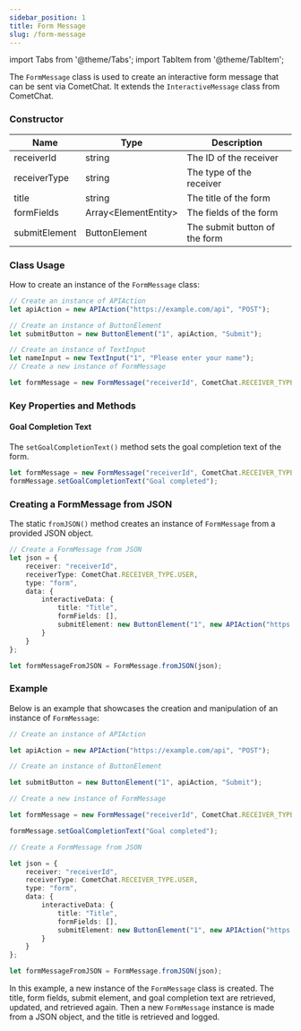 ```yaml
---
sidebar_position: 1
title: Form Message
slug: /form-message
---
```


import Tabs from '@theme/Tabs';
import TabItem from '@theme/TabItem';

The `FormMessage` class is used to create an interactive form message that can be sent via CometChat. It extends the `InteractiveMessage` class from CometChat.

### Constructor

| Name | Type | Description | 
| ---- | ---- | ---- | 
| receiverId | string | The ID of the receiver | 
| receiverType | string | The type of the receiver | 
| title | string | The title of the form | 
| formFields | Array&lt;ElementEntity&gt; | The fields of the form | 
| submitElement | ButtonElement | The submit button of the form | 


### Class Usage

How to create an instance of the `FormMessage` class:

<Tabs>
<TabItem value="typescript" label="Typescript">

```typescript
// Create an instance of APIAction
let apiAction = new APIAction("https://example.com/api", "POST");

// Create an instance of ButtonElement
let submitButton = new ButtonElement("1", apiAction, "Submit");

// Create an instance of TextInput
let nameInput = new TextInput("1", "Please enter your name");
// Create a new instance of FormMessage

let formMessage = new FormMessage("receiverId", CometChat.RECEIVER_TYPE.USER, "Title", [nameInput], submitButton);
```

</TabItem>
</Tabs>

### Key Properties and Methods

#### Goal Completion Text

The `setGoalCompletionText()` method sets the goal completion text of the form.

<Tabs>
<TabItem value="typescript" label="Typescript">

```typescript
let formMessage = new FormMessage("receiverId", CometChat.RECEIVER_TYPE.USER, "Title", [nameInput], submitButton);
formMessage.setGoalCompletionText("Goal completed");
```

</TabItem>
</Tabs>

### Creating a FormMessage from JSON

The static `fromJSON()` method creates an instance of `FormMessage` from a provided JSON object.

<Tabs>
<TabItem value="typescript" label="Typescript">

```typescript
// Create a FormMessage from JSON
let json = { 
    receiver: "receiverId",
    receiverType: CometChat.RECEIVER_TYPE.USER,
    type: "form",
    data: {
        interactiveData: {
            title: "Title",
            formFields: [],
            submitElement: new ButtonElement("1", new APIAction("https://example.com/api", "POST"), "Submit")
        }
    }
};

let formMessageFromJSON = FormMessage.fromJSON(json);
```

</TabItem>
</Tabs>

### Example

Below is an example that showcases the creation and manipulation of an instance of `FormMessage`:

<Tabs>
<TabItem value="typescript" label="Typescript">

```typescript
// Create an instance of APIAction

let apiAction = new APIAction("https://example.com/api", "POST");

// Create an instance of ButtonElement

let submitButton = new ButtonElement("1", apiAction, "Submit");

// Create a new instance of FormMessage

let formMessage = new FormMessage("receiverId", CometChat.RECEIVER_TYPE.USER, "customType", "Title", [], submitButton);

formMessage.setGoalCompletionText("Goal completed");

// Create a FormMessage from JSON

let json = { 
    receiver: "receiverId",
    receiverType: CometChat.RECEIVER_TYPE.USER,
    type: "form",
    data: {
        interactiveData: {
            title: "Title",
            formFields: [],
            submitElement: new ButtonElement("1", new APIAction("https://example.com/api", "POST"), "Submit")
        }
    }
};

let formMessageFromJSON = FormMessage.fromJSON(json);
```

</TabItem>
</Tabs>

In this example, a new instance of the `FormMessage` class is created. The title, form fields, submit element, and goal completion text are retrieved, updated, and retrieved again. Then a new `FormMessage` instance is made from a JSON object, and the title is retrieved and logged.